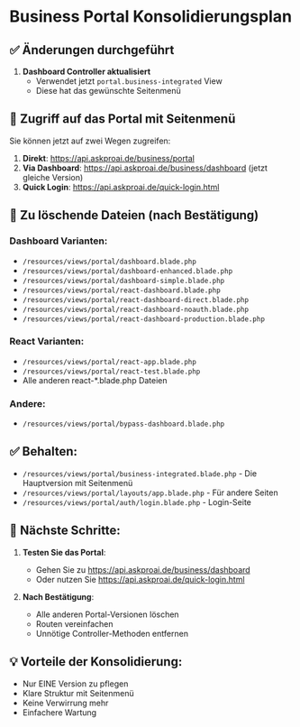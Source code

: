 # Business Portal Konsolidierungsplan

## ✅ Änderungen durchgeführt

1. **Dashboard Controller aktualisiert**
   - Verwendet jetzt `portal.business-integrated` View
   - Diese hat das gewünschte Seitenmenü

## 🎯 Zugriff auf das Portal mit Seitenmenü

Sie können jetzt auf zwei Wegen zugreifen:

1. **Direkt**: https://api.askproai.de/business/portal
2. **Via Dashboard**: https://api.askproai.de/business/dashboard (jetzt gleiche Version)
3. **Quick Login**: https://api.askproai.de/quick-login.html

## 📂 Zu löschende Dateien (nach Bestätigung)

### Dashboard Varianten:
- `/resources/views/portal/dashboard.blade.php`
- `/resources/views/portal/dashboard-enhanced.blade.php` 
- `/resources/views/portal/dashboard-simple.blade.php`
- `/resources/views/portal/react-dashboard.blade.php`
- `/resources/views/portal/react-dashboard-direct.blade.php`
- `/resources/views/portal/react-dashboard-noauth.blade.php`
- `/resources/views/portal/react-dashboard-production.blade.php`

### React Varianten:
- `/resources/views/portal/react-app.blade.php`
- `/resources/views/portal/react-test.blade.php`
- Alle anderen react-*.blade.php Dateien

### Andere:
- `/resources/views/portal/bypass-dashboard.blade.php`

## ✅ Behalten:
- `/resources/views/portal/business-integrated.blade.php` - Die Hauptversion mit Seitenmenü
- `/resources/views/portal/layouts/app.blade.php` - Für andere Seiten
- `/resources/views/portal/auth/login.blade.php` - Login-Seite

## 🔧 Nächste Schritte:

1. **Testen Sie das Portal**: 
   - Gehen Sie zu https://api.askproai.de/business/dashboard
   - Oder nutzen Sie https://api.askproai.de/quick-login.html

2. **Nach Bestätigung**:
   - Alle anderen Portal-Versionen löschen
   - Routen vereinfachen
   - Unnötige Controller-Methoden entfernen

## 💡 Vorteile der Konsolidierung:
- Nur EINE Version zu pflegen
- Klare Struktur mit Seitenmenü
- Keine Verwirrung mehr
- Einfachere Wartung